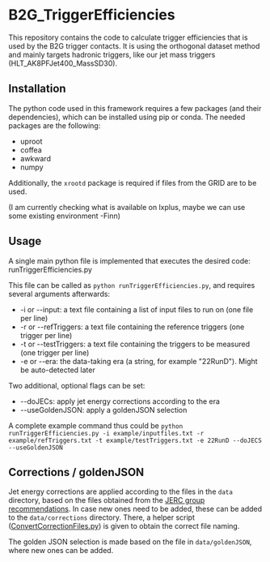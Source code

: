 # B2G_TriggerEfficiencies

This repository contains the code to calculate trigger efficiencies that is used by the B2G trigger contacts.
It is using the orthogonal dataset method and mainly targets hadronic triggers, like our jet mass triggers (HLT_AK8PFJet400_MassSD30).

## Installation

The python code used in this framework requires a few packages (and their dependencies), which can be installed using pip or conda.
The needed packages are the following:

- uproot
- coffea
- awkward
- numpy

Additionally, the `xrootd` package is required if files from the GRID are to be used.

(I am currently checking what is available on lxplus, maybe we can use some existing environment -Finn)


## Usage

A single main python file is implemented that executes the desired code: runTriggerEfficiencies.py

This file can be called as `python runTriggerEfficiencies.py`, and requires several arguments afterwards:

- -i or --input: a text file containing a list of input files to run on (one file per line)
- -r or --refTriggers: a text file containing the reference triggers (one trigger per line)
- -t or --testTriggers: a text file containing the triggers to be measured (one trigger per line)
- -e or --era: the data-taking era (a string, for example "22RunD"). Might be auto-detected later

Two additional, optional flags can be set:
- --doJECs: apply jet energy corrections according to the era
- --useGoldenJSON: apply a goldenJSON selection

A complete example command thus could be
`python runTriggerEfficiencies.py -i example/inputfiles.txt -r example/refTriggers.txt -t example/testTriggers.txt -e 22RunD --doJECS --useGoldenJSON`

## Corrections / goldenJSON
Jet energy corrections are applied according to the files in the `data` directory, based on the files obtained from the [JERC group recommendations](https://cms-jerc.web.cern.ch/Recommendations/). In case new ones need to be added, these can be added to the `data/corrections` directory. There, a helper script ([ConvertCorrectionFiles.py](https://github.com/finnlabe/B2G_TriggerEfficiencies/blob/master/data/corrections/ConvertCorrectionFiles.py "ConvertCorrectionFiles.py")) is given to obtain the correct file naming.

The golden JSON selection is made based on the file in `data/goldenJSON`, where new ones can be added.
